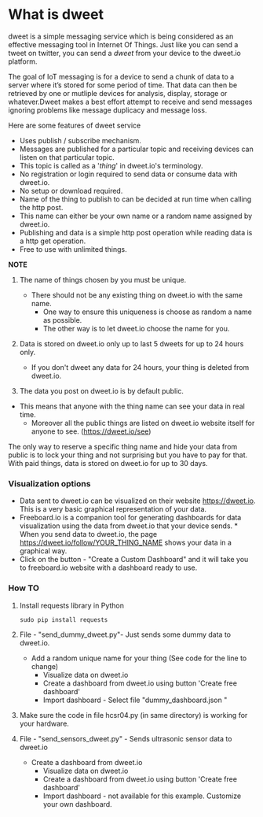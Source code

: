 
# What is dweet

dweet is a simple messaging service which is being considered as an effective messaging tool in Internet Of Things. Just like you can send a tweet on twitter, you can send a *dweet* from your device to the dweet.io platform.  

The goal of IoT messaging is for a device to send a chunk of data to a server where it’s stored for some period of time. That data can then be retrieved by one or mutliple devices for analysis, display, storage or whatever.Dweet makes a best effort attempt to receive and send messages ignoring problems like message duplicacy and message loss.  

Here are some features of dweet service  

* Uses publish / subscribe mechanism.  
* Messages are published for a particular topic and receiving devices can listen on that particular topic.  
* This topic is called as a '*thing*' in dweet.io's terminology.  
* No registration or login required to send data or consume data with dweet.io.  
* No setup or download required.  
* Name of the thing to publish to can be decided at run time when calling the http post.  
* This name can either be your own name or a random name assigned by dweet.io.  
* Publishing and data is a simple http post operation while reading data is a http get operation.  
* Free to use with unlimited things.  

**NOTE**

1. The name of things chosen by you must be unique.  

   * There should not be any existing thing on dweet.io with the same name.  
	 * One way to ensure this uniqueness is choose as random a name as possible.  
	 * The other way is to let dweet.io choose the name for you.  
   
2. Data is stored on dweet.io only up to last 5 dweets for up to 24 hours only.  

   * If you don't dweet any data for 24 hours, your thing is deleted from dweet.io.  
   
3. The data you post on dweet.io is by default public.  

  * This means that anyone with the thing name can see your data in real time.  
	* Moreover all the public things are listed on dweet.io website itself for anyone to see. (https://dweet.io/see)  

The only way to reserve a specific thing name and hide your data from public is to lock your thing and not surprising but you have to pay for that. With paid things, data is stored on dweet.io for up to 30 days.  

### Visualization options

* Data sent to dweet.io can be visualized on their website https://dweet.io.  This is a very basic graphical representation of your    data.  
* Freeboard.io is a companion tool for generating dashboards for data visualization using the data from dweet.io that your device sends.  * When you send data to dweet.io, the page https://dweet.io/follow/YOUR_THING_NAME shows your data in a graphical way.  
* Click on the button - "Create a Custom Dashboard" and it will take you to freeboard.io website with a dashboard ready to use.   

### How TO

1. Install requests library in Python  

   ```sudo pip install requests```  
    
2. File -  "send_dummy_dweet.py"- Just sends some dummy data to dweet.io.  
   * Add a random unique name for your thing (See code for the line to change)  
	 * Visualize data on dweet.io  
	 * Create a dashboard from dweet.io using button 'Create free dashboard'  
	 * Import dashboard - Select file "dummy_dashboard.json "  

3. Make sure the code in file hcsr04.py (in same directory) is working for your hardware.  
4. File - "send_sensors_dweet.py" - Sends ultrasonic sensor data to dweet.io  
   * Create a dashboard from dweet.io  
	 * Visualize data on dweet.io  
	 * Create a dashboard from dweet.io using button 'Create free dashboard'  
	 * Import dashboard - not available for this example. Customize your own dashboard.  


